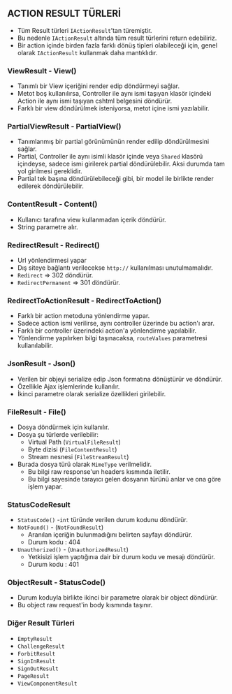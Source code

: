 ## ACTION RESULT TÜRLERİ

- Tüm Result türleri `IActionResult`’tan türemiştir.
- Bu nedenle `IActionResult` altında tüm result türlerini return edebiliriz.
- Bir action içinde birden fazla farklı dönüş tipleri olabileceği için, genel olarak `IActionResult` kullanmak daha mantıklıdır.

### ViewResult - View()
- Tanımlı bir View içeriğini render edip döndürmeyi sağlar.
- Metot boş kullanılırsa, Controller ile aynı ismi taşıyan klasör içindeki Action ile aynı ismi taşıyan cshtml belgesini döndürür. 
- Farklı bir view döndürülmek isteniyorsa, metot içine ismi yazılabilir.

### PartialViewResult - PartialView()
- Tanımlanmış bir partial görünümünün render edilip döndürülmesini sağlar.
- Partial, Controller ile aynı isimli klasör içinde veya `Shared` klasörü içindeyse, sadece ismi girilerek partial döndürülebilir. Aksi durumda tam yol girilmesi gereklidir.
- Partial tek başına döndürülebileceği gibi, bir model ile birlikte render edilerek döndürülebilir.

### ContentResult - Content()
- Kullanıcı tarafına view kullanmadan içerik döndürür.
- String parametre alır.

### RedirectResult - Redirect()
- Url yönlendirmesi yapar
- Dış siteye bağlantı verilecekse `http://` kullanılması unutulmamalıdır.
- `Redirect` => 302 döndürür.
- `RedirectPermanent` => 301 döndürür.

### RedirectToActionResult - RedirectToAction()
- Farklı bir action metoduna yönlendirme yapar.
- Sadece action ismi verilirse, aynı controller üzerinde bu action'ı arar.
- Farklı bir controller üzerindeki action'a yönlendirme yapılabilir.
- Yönlendirme yapılırken bilgi taşınacaksa, `routeValues` parametresi kullanılabilir.

### JsonResult - Json()
- Verilen bir objeyi serialize edip Json formatına dönüştürür ve döndürür.
- Özellikle Ajax işlemlerinde kullanılır.
- İkinci parametre olarak serialize özellikleri girilebilir.

### FileResult - File()
- Dosya döndürmek için kullanılır.
- Dosya şu türlerde verilebilir:
    - Virtual Path (`VirtualFileResult`)
    - Byte dizisi (`FileContentResult`)
    - Stream nesnesi (`FileStreamResult`)
- Burada dosya türü olarak `MimeType` verilmelidir.
    - Bu bilgi raw response'un headers kısmında iletilir.
    - Bu bilgi sayesinde tarayıcı gelen dosyanın türünü anlar ve ona göre işlem yapar.

### StatusCodeResult
- `StatusCode()`
    -`int` türünde verilen durum kodunu döndürür.
- `NotFound()` - (`NotFoundResult`)
    - Aranılan içeriğin bulunmadığını belirten sayfayı döndürür.
    - Durum kodu : 404
- `Unauthorized()` - (`UnauthorizedResult`)
    - Yetkisizi işlem yaptığınıa dair bir durum kodu ve mesajı döndürür.
    - Durum kodu : 401

### ObjectResult - StatusCode()
- Durum koduyla birlikte ikinci bir parametre olarak bir object döndürür.
- Bu object raw request'in body kısmında taşınır.

### Diğer Result Türleri
- `EmptyResult`
- `ChallengeResult`
- `ForbitResult`
- `SignInResult`
- `SignOutResult`
- `PageResult`
- `ViewComponentResult`